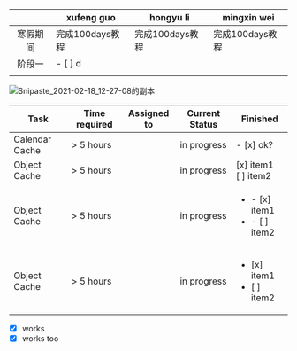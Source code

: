 |          | xufeng guo      | hongyu li       | mingxin wei     |
| :------: | --------------- | --------------- | --------------- |
| 寒假期间 | 完成100days教程 | 完成100days教程 | 完成100days教程 |
|  阶段一  |  - [ ] d |                 |                 |
|          |                 |                 |                 |

![Snipaste_2021-02-18_12-27-08的副本](https://cdn.jsdelivr.net/gh/Brook1711/fig_for_blog/img/Snipaste_2021-02-18_12-27-08%E7%9A%84%E5%89%AF%E6%9C%AC.png)


| Task           | Time required | Assigned to   | Current Status | Finished | 
|----------------|---------------|---------------|----------------|-----------|
| Calendar Cache | > 5 hours  |  | in progress | - [x] ok?
| Object Cache   | > 5 hours  |  | in progress | [x] item1<br/>[ ] item2
| Object Cache   | > 5 hours  |  | in progress | <ul><li>- [x] item1</li><li>- [ ] item2</li></ul>
| Object Cache   | > 5 hours  |  | in progress | <ul><li>[x] item1</li><li>[ ] item2</li></ul>


- [x] works
- [x] works too